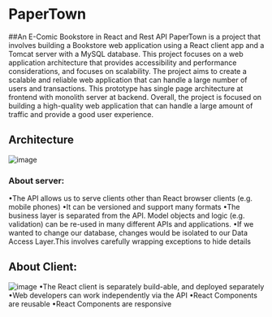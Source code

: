 # PaperTown
 ##An E-Comic Bookstore in React and Rest API
PaperTown is a project that involves building a Bookstore web application using a React client app and a Tomcat server with a MySQL database. This project focuses on  a web application architecture that provides accessibility and performance considerations, and focuses on scalability. The project aims to create a scalable and reliable web application that can handle a large number of users and transactions. This prototype has single page architecture at frontend with monolith server at backend. Overall, the project is focused on building a high-quality web application that can handle a large amount of traffic and provide a good user experience.
## Architecture
![image](https://github.com/sm5190/PaperTown-Book-store/assets/53345331/f9300e75-1607-4f82-9740-14ca90cb6307)
### About server:
•The API allows us to serve clients other than React browser clients (e.g. mobile phones)
•It can be versioned and support many formats
•The business layer is separated from the API. Model objects and logic (e.g. validation) can be re-used in many different APIs and applications.
•If we wanted to change our database, changes would be isolated to our Data Access Layer.This involves carefully wrapping exceptions to hide details
## About Client:
![image](https://github.com/sm5190/PaperTown-Book-store/assets/53345331/7b1661dd-39fc-414a-b504-06ffdfee7259)
•The React client is separately build-able, and deployed separately
•Web developers can work independently via the API
•React Components are reusable
•React Components are responsive
